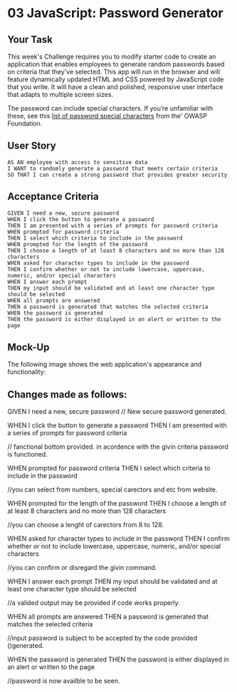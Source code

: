 # 03 JavaScript: Password Generator

## Your Task

This week's Challenge requires you to modify starter code to create an application that enables employees to generate random passwords based on criteria that they’ve selected. This app will run in
the browser and will feature dynamically updated HTML and CSS powered by JavaScript code that you write.
It will have a clean and polished, responsive user interface that adapts to multiple screen sizes.

The password can include special characters. If you’re unfamiliar with these, see this [list of 
password special characters](https://www.owasp.org/index.php/Password_special_characters) from the' OWASP Foundation.

## User Story

```
AS AN employee with access to sensitive data
I WANT to randomly generate a password that meets certain criteria
SO THAT I can create a strong password that provides greater security
```

## Acceptance Criteria

```
GIVEN I need a new, secure password
WHEN I click the button to generate a password
THEN I am presented with a series of prompts for password criteria
WHEN prompted for password criteria
THEN I select which criteria to include in the password
WHEN prompted for the length of the password
THEN I choose a length of at least 8 characters and no more than 128 characters
WHEN asked for character types to include in the password
THEN I confirm whether or not to include lowercase, uppercase, numeric, and/or special characters
WHEN I answer each prompt
THEN my input should be validated and at least one character type should be selected
WHEN all prompts are answered
THEN a password is generated that matches the selected criteria
WHEN the password is generated
THEN the password is either displayed in an alert or written to the page
```

## Mock-Up

The following image shows the web application's appearance and functionality:
## Changes made as follows:

GIVEN I need a new, secure password
// New secure password generated.

WHEN I click the button to generate a password
THEN I am presented with a series of prompts for password criteria

// fanctional bottom provided. in acordence with the givin criteria password is functioned.

WHEN prompted for password criteria
THEN I select which criteria to include in the password

//you can select from numbers, special carectors and etc from website.

WHEN prompted for the length of the password
THEN I choose a length of at least 8 characters and no more than 128 characters

//you can choose a lenght of carectors from 8 to 128.

WHEN asked for character types to include in the password
THEN I confirm whether or not to include lowercase, uppercase, numeric, and/or special characters

//you can confirm or disregard the givin command.

WHEN I answer each prompt
THEN my input should be validated and at least one character type should be selected

//a valided output may be provided if code works properly. 

WHEN all prompts are answered
THEN a password is generated that matches the selected criteria

//input password is subject to be accepted by the code provided ()generated.

WHEN the password is generated
THEN the password is either displayed in an alert or written to the page

//password is now availble to be seen.
